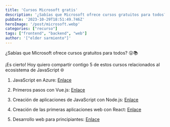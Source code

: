 ```yaml
---
title: 'Cursos Microsoft gratis'
description: '¿Sabías que Microsoft ofrece cursos gratuitos para todos?'
pubDate: '2023-10-29T18:51:49.746Z'
heroImage: '/post/microsoft.webp'
categories: ["recurso"]
tags: ["frontend", "backend", "web"]
author: '["elder sarmiento"]'
---
```


¿Sabías que Microsoft ofrece cursos gratuitos para todos? 😮📚

¡Es cierto!
Hoy quiero compartir contigo 5 de estos cursos relacionados al ecosistema de JavaScript 🌐

1. JavaScript en Azure: 
[Enlace](https://learn.microsoft.com/es-es/training/paths/javascript-on-azure/?WT.mc_id=DT-MVP-5004970)

2. Primeros pasos con Vue.js: 
[Enlace](https://learn.microsoft.com/es-es/training/paths/vue-first-steps/?WT.mc_id=DT-MVP-5004970)

3. Creación de aplicaciones de JavaScript con Node.js: 
[Enlace](https://learn.microsoft.com/es-es/training/paths/build-javascript-applications-nodejs/?WT.mc_id=DT-MVP-5004970)

4. Creación de las primeras aplicaciones web con React:
[Enlace](https://learn.microsoft.com/es-es/training/paths/react/?WT.mc_id=DT-MVP-5004970)

5. Desarrollo web para principiantes: 
[Enlace](https://learn.microsoft.com/es-es/training/paths/web-development-101/?WT.mc_id=DT-MVP-5004970)